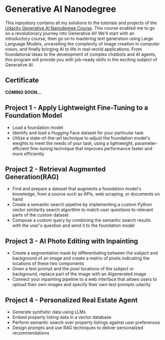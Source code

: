 # Generative AI Nanodegree

This repository contains all my solutions to the tutorials and projects of the [Udacity Generative AI Nanodegree Course](https://www.udacity.com/course/generative-ai--nd608). This course enabled me to go on a revolutionary journey into Generative AI! We'll start with an introductory course, then go on to mastering text generation using Large Language Models, unravelling the complexity of image creation in computer vision, and finally bringing AI to life in real-world applications. From foundational ideas to the development of complex chatbots and AI agents, this program will provide you with job-ready skills in the exciting subject of Generative AI.

## Certificate

**COMING SOON...**

## Project 1 - Apply Lightweight Fine-Tuning to a Foundation Model

- Load a foundation model
- Identify and load a Hugging Face dataset for your particular task
- Utilize a state-of-the-art technique to adjust the foundation model's weights to meet the needs of your task, using a lightweight, parameter-efficient fine-tuning technique that improves performance faster and more efficiently

## Project 2 - Retrieval Augmented Generation(RAG)

- Find and prepare a dataset that augments a foundation model's knowledge, from a source such as APIs, web scraping, or documents on hand
- Create a semantic search pipeline by implementing a custom Python vector similarity search algorithm to match user questions to relevant parts of the custom dataset
- Compose a custom query by combining the semantic search results with the user's question and send it to the foundation model

## Project 3 - AI Photo Editing with Inpainting

- Create a segmentation mask by differentiating between the subject and background of an image and create a matrix of pixels indicating the locations of these two components
- Given a text prompt and the pixel locations of the subject or background, replace part of the image with an AIgenerated image
- Connect your inpainting pipeline to a web interface that allows users to upload their own images and specify their own text prompts udacity

## Project 4 - Personalized Real Estate Agent

- Generate synthetic data using LLMs
- Embed property listing data in a vector database
- Perform semantic search over property listings against user preferences
- Design prompts and use RAG techniques to deliver personalized recommendations
